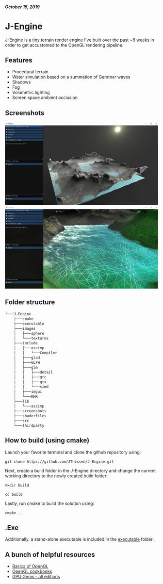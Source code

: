 ##### October 15, 2019

# J-Engine

J-Engine is a tiny terrain render engine I've built over the past ~6 weeks in order to get accustomed to the OpenGL rendering pipeline.

## Features

- Procedural terrain
- Water simulation based on a summation of Gerstner waves
- Shadows
- Fog
- Volumetric lighting
- Screen space ambient occlusion

## Screenshots

![](J-Engine/screenshots/J-Engine_screenshot1.png)
![](J-Engine/screenshots/J-Engine_screenshot2.png)

## Folder structure

```
└───J-Engine
    ├───cmake
    ├───executable
    ├───images
    │   ├───sphere
    │   └───textures
    ├───include
    │   ├───assimp
    │   │   └───Compiler
    │   ├───glad
    │   ├───GLFW
    │   ├───glm
    │   │   ├───detail
    │   │   ├───gtc
    │   │   ├───gtx
    │   │   └───simd
    │   ├───imgui
    │   └───KHR
    ├───lib
    │   └───assimp
    ├───screenshots
    ├───shaderfiles
    ├───src
    └───thirdparty
```

## How to build (using cmake)

Launch your favorite terminal and clone the github repository using:

```
git clone https://github.com/JThissen/J-Engine.git
```

Next, create a build folder in the J-Engine directory and change the current working directory to the newly created build folder:

```
mkdir build
```

```
cd build
```

Lastly, run cmake to build the solution using:

```
cmake ..
```

## .Exe

Additionally, a stand-alone executable is included in the [executable](https://github.com/JThissen/J-Engine/tree/master/executable) folder.

## A bunch of helpful resources

- [Basics of OpenGL](https://learnopengl.com/)
- [OpenGL cookbooks](https://www.google.com/search?q=opengl+cookbook&sxsrf=ACYBGNTCLk4F9Zb9sgre8FbZblqyFuXLLQ:1571147116903&source=lnms&sa=X&ved=0ahUKEwj10quOs57lAhUP-aQKHWWMCu4Q_AUIDSgA&biw=1517&bih=741&dpr=0.9)
- [GPU Gems - all editions](https://developer.nvidia.com/gpugems/GPUGems/gpugems_pref01.html)
